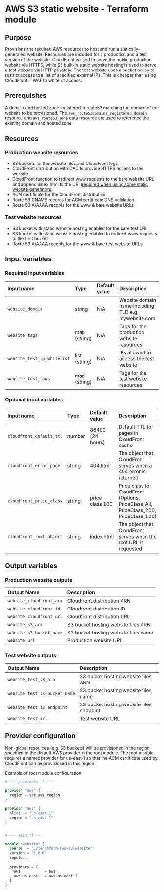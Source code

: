 # AWS S3 static website - Terraform module

## Purpose

Provisions the required AWS resources to host and run a statically-generated website. Resources are included for a production and a test version of the website. CloudFront is used to serve the public production website via HTTPS, while S3 built-in static website hosting is used to serve a test website via HTTP privately. The test website uses a bucket policy to restrict access to a list of specified external IPs. This is cheaper than using CloudFront + WAF to whitelist access.

## Prerequisites

A domain and hosted zone registered in route53 matching the domain of the website to be provisioned. The `aws_route53domains_registered_domain` resource and `aws_route53_zone` data resource are used to reference the existing domain and hosted zone

## Resources

### Production website resources

- S3 buckets for the website files and CloudFront logs
- CloudFront distribution with OAC to provide HTTPS access to the website
- CloudFront function to redirect www requests to the bare website URL and append index.html to the URI ([required when using some static website generators](https://github.com/aws-samples/amazon-cloudfront-functions/tree/main/url-rewrite-single-page-apps))
- ACM certificate for the CloudFront distribution
- Route 53 CNAME records for ACM certificate DNS validation
- Route 53 A/AAAA records for the www & bare website URLs

### Test website resources

- S3 bucket with static website hosting enabled for the bare test URL
- S3 bucket with static website hosting enabled to redirect www requests to the first bucket
- Route 53 A/AAAA records for the www & bare test website URLs

## Input variables

### Required input variables

| Input name                  | Type          | Default value | Description                                          |
|:----------------------------|:--------------|:--------------|:-----------------------------------------------------|
| `website_domain`            | string        | N/A           | Website domain name including TLD e.g. mywebsite.com |
| `website_tags`              | map (string)  | N/A           | Tags for the production website resources            |
| `website_test_ip_whitelist` | list (string) | N/A           | IPs allowed to access the test website               |
| `website_test_tags`         | map (string)  | N/A           | Tags for the test website resources                  |

### Optional input variables

| Input name                  | Type   | Default value    | Description                                                                          |
|:----------------------------|:-------|:-----------------|:-------------------------------------------------------------------------------------|
| `cloudfront_default_ttl`    | number | 86400 (24 hours) | Default TTL for pages in CloudFront cache                                            |
| `cloudfront_error_page`     | string | 404.html         | The object that CloudFront serves when a 404 error is returned                       |
| `cloudfront_price_class`    | string | price class 100  | Price class for CloudFront (Options: PriceClass_All, PriceClass_200, PriceClass_100) |
| `cloudfront_root_object`    | string | index.html       | The object that CloudFront serves when the root URL is requested                     |

## Output variables

### Production website outputs

| Output Name              | Description                          |
|:-------------------------|:-------------------------------------|
| `website_cloudfront_arn` | Cloudfront distribution ARN          |
| `website_cloudfront_id`  | Cloudfront distribution ID           |
| `website_cloudfront_url` | Cloudfront distribution URL          |
| `website_s3_arn`         | S3 bucket hosting website files ARN  |
| `website_s3_bucket_name` | S3 bucket hosting website files name |
| `website_url`            | Production website URL               |

### Test website outputs

| Output Name                   | Description                              |
|:------------------------------|:-----------------------------------------|
| `website_test_s3_arn`         | S3 bucket hosting website files ARN      |
| `website_test_s3_bucket_name` | S3 bucket hosting website files name     |
| `website_test_s3_endpoint`    | S3 bucket hosting website files endpoint |
| `website_test_url`            | Test website URL                         |

## Provider configuration

Non-global resources (e.g. S3 buckets) will be provisioned in the region specified in the default AWS provider in the root module. The root module requires a named provider for us-east-1 so that the ACM certificate used by CloudFront can be provisioned in this region.

Example of root module configuration:

```Terraform
# --- providers.tf ---

provider "aws" {
  region = var.aws_region
}

provider "aws" {
  alias  = "us-east-1"
  region = "us-east-1"
}


# --- main.tf ---

module "website" {
  source  = "./terraform-aws-s3-website"
  version = "1.0.0"
  inputs...
  
  providers = {
    aws           = aws
    aws.us-east-1 = aws.us-east-1
  }
}
```
